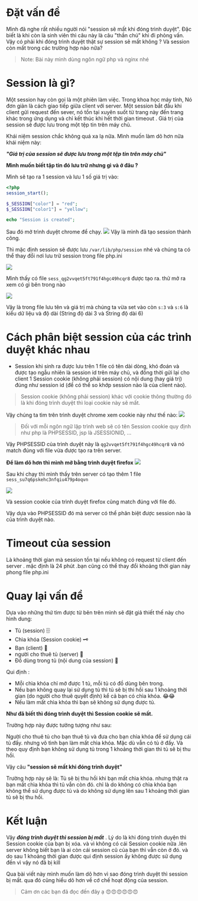 # Đặt vấn đề
Mình đã nghe rất nhiều người nói "session sẽ mất khi đóng trình duyệt". Đặc biết là khi còn là sinh viên thì câu này là câu "thần chú" khi đi phỏng vấn. Vậy có phải khi đóng trình duyệt thật sự session sẽ mất không ? Và session còn mất trong các trường hợp nào nữa?
> Note: Bài này mình dùng ngôn ngữ php và nginx nhé
# Session là gì?
Một session hay còn gọi là một phiên làm việc. Trong khoa học máy tính, Nó đơn giản là cách giao tiếp giữa client  với server. Một session bắt đầu khi client gửi request đến sever, nó tồn tại xuyên suốt từ trang này đến trang khác trong ứng dụng và chỉ kết thúc khi hết thời gian timeout . Giá trị của session sẽ được lưu trong một tệp tin trên máy chủ.

Khái niệm session chắc không quá xa lạ nữa. Mình muốn làm dõ hơn nữa khái niệm này:

***"Giá trị của session sẽ được lưu trong một tệp tin trên máy chủ"***

**Mình muốn biết  tập tin đó lưu trữ nhưng gì và ở đâu ?**

Mình sẽ tạo ra 1 session và lưu 1 số giá trị vào: 

```php
<?php
session_start();

$_SESSION["color"] = "red";
$_SESSION["color1"] = "yellow";

echo "Session is created";
```

Sau đó mở trình duyệt chrome để chạy. 
![](https://images.viblo.asia/9b0807c7-a680-4616-96d0-137f3719ead6.png)
Vậy là mình đã tạo session thành công.

Thì mặc định session sẽ được lưu `/var/lib/php/session` nhé và chúng ta có thể thay đổi nơi lưu trữ session trong file php.ini

![](https://images.viblo.asia/5b8de0be-5526-4969-88d1-62c9260c4341.png)

Mình thấy có file `sess_qg2vvqet5ft791f4hgc49hcqr8` được tạo ra. thử mở ra xem có gì bên trong nào

![](https://images.viblo.asia/9e884e3c-f3fb-45cf-ba17-11deda5eb356.png)

Vậy là trong file lưu tên và giá trị mà chúng ta vừa set vào còn `s:3` và `s:6` là kiểu dữ liệu và độ dài (String độ dài 3 và String độ dài 6)
# Cách phân biệt session của các trình duyệt khác nhau
* Session khi sinh ra được lưu trên 1 file có tên dài dòng, khó đoán và được tạo ngẫu nhiên là session id trên máy chủ, và đồng thời gửi lại cho client 1 Session cookie (không phải session)  có nội dung (hay giá trị) đúng như session id (để có thể so khớp session nào là của client nào).

> Session cookie (không phải session) khác với cookie thông thường đó là khi đóng trình duyệt thì loại cookie này sẽ mất.

Vậy chúng ta tìm trên trình duyệt chrome xem cookie này như thế nào:
![](https://images.viblo.asia/a2df5ee9-3b0a-44ed-8dbb-df1bf8d61ba1.png)

>  Đối với mỗi ngôn ngữ lập trình web sẽ có tên Session cookie quy định như php là PHPSESSID, jsp là JSESSIONID, … 

Vậy PHPSESSID của trình duyệt này là `qg2vvqet5ft791f4hgc49hcqr8` và nó match đúng với file vừa được tạo ra trên server.

**Để làm dõ hơn thì mình mở bằng trình duyệt firefox** 
![](https://images.viblo.asia/e0c541d0-9d50-4ffd-8b92-083b5d6ae178.png)

Sau khi chạy thì mình thấy trên server có tạo thêm 1 file `sess_su7q6pskehc3nfqiu479p4oqvn`

![](https://images.viblo.asia/44dc1f7f-17bd-4a46-b04f-463b4aba8d8b.png)

Và session cookie của trình duyệt firefox cũng match đúng với file đó.

Vậy dựa vào PHPSESSID đó mà server có thể phân biệt được session nào là của trình duyệt nào.

# Timeout của session
Là khoảng thời gian mà session tồn tại nếu không có request từ client đến server . mặc định là 24 phút .bạn cũng có thể thay đổi khoảng thời gian này phong file php.ini


# Quay lại vấn đề
Dựa vào những thứ tìm được từ bên trên mình sẽ đặt giả thiết thế này cho  hình dung:

* Tủ (session) :file_cabinet:
* Chìa khóa (Session cookie) :old_key:
* Bạn (client) :speak_no_evil:
* người cho thuê tủ (server) :pig:
* Đồ dùng trong tủ (nội dung của session) :cookie:

Qui định : 
* Mỗi chìa khóa chỉ mở được 1 tủ, mỗi tủ có đồ dùng  bên trong. 
* Nếu bạn không quay lại sử dụng tủ thì tủ sẽ bị thi hồi sau 1 khoảng thời gian (do người cho thuê quyết định) kể cả bạn có chìa khóa. :joy::joy:
* Nếu làm mất chìa khóa thì bạn sẽ không sử dụng được tủ.

**Như đã biết thì đóng trình duyệt thì Session cookie sẽ mất.**

Trường hợp này được tưởng tượng như sau:

Người cho thuê tủ cho bạn thuê tủ và đưa cho bạn chìa khóa để sử dụng cái tủ đấy. nhưng vô tình bạn làm mất chìa khóa. Mặc dù vẫn có tủ ở đấy. Và theo quy định bạn không sử dụng tủ trong 1 khoảng thời gian thì tủ sẽ bị thu hồi.

Vậy câu **"session sẽ mất khi đóng trình duyệt"**

Trường hợp này sẽ là:
Tủ sẽ bị thu hồi khi bạn mất chìa khóa. nhưng thật ra bạn mất chìa khóa thì tủ vẫn còn đó. chỉ là do không có chìa khóa bạn không thể sử dụng được tủ và do không sử dụng lên sau 1 khoảng thời gian tủ sẽ bị thu hồi.

# Kết luận
Vậy  ***đóng trình duyệt thì session bị mất***  . Lý do là khi đóng trình duyện thì Session cookie của bạn bị xóa. và vì không có cái Session cookie nữa .lên server không biết bạn là ai còn cái session cũ của bạn thì vẫn còn ở đó. và do sau 1 khoảng thời gian được qui định session ấy không được sử dụng đến vì vậy nó đã bị kill

Qua bài viết này mình muốn làm dõ hơn vì sao đóng trình duyệt thì session bị mất. qua đó cũng hiểu dõ hơn về cớ chế hoạt động của session. 

> Cảm ơn các bạn đã đọc đến đây ạ :heart_eyes::heart_eyes::heart_eyes::heart_eyes::heart_eyes::heart_eyes: